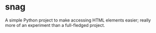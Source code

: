 # snag

A simple Python project to make accessing HTML elements easier; really more of an experiment than a full-fledged project.
